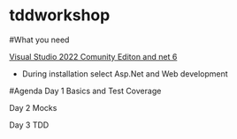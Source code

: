 # tddworkshop


#What you need

[Visual Studio 2022 Comunity Editon and net 6](https://docs.microsoft.com/en-us/visualstudio/install/install-visual-studio?view=vs-2022)
- During installation select Asp.Net and Web development


#Agenda
Day 1 
Basics and Test Coverage

Day 2 
Mocks

Day 3
TDD


